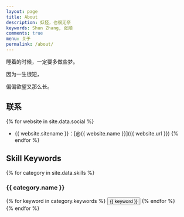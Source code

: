 ```yaml
---
layout: page
title: About
description: 妖怪，也很无奈
keywords: Shun Zhang, 张顺
comments: true
menu: 关于
permalink: /about/
---
```


睡着的时候，一定要多做些梦。

因为一生很短，

偏偏欲望又那么长。

## 联系

{% for website in site.data.social %}
* {{ website.sitename }}：[@{{ website.name }}]({{ website.url }})
{% endfor %}

## Skill Keywords

{% for category in site.data.skills %}
### {{ category.name }}
<div class="btn-inline">
{% for keyword in category.keywords %}
<button class="btn btn-outline" type="button">{{ keyword }}</button>
{% endfor %}
</div>
{% endfor %}
